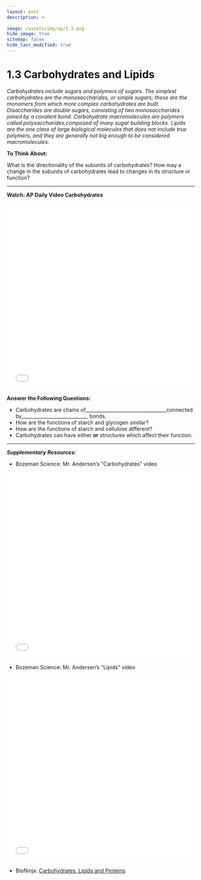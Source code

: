 ```yaml
---
layout: post
description: >
  
image: /assets/img/ap/1.3.png
hide_image: true
sitemap: false
hide_last_modified: true
---
```


# 1.3 Carbohydrates and Lipids

*Carbohydrates include sugars and polymers of sugars. The simplest carbohydrates are the monosaccharides, or simple sugars; these are the monomers from which more complex carbohydrates are built. Disaccharides are double sugars, consisting of two monosaccharides joined by a covalent bond. Carbohydrate macromolecules are polymers called polysaccharides,composed of many sugar building blocks. Lipids are the one class of large biological molecules that does not include true polymers, and they are generally not big enough to be considered macromolecules.*

**To Think About:** 

What is the directionality of the subunits of carbohydrates?  How may a change in the subunits of carbohydrates lead to changes in its structure or function?

---

**Watch: AP Daily Video Carbohydrates**

<iframe src="//player.bilibili.com/player.html?isOutside=true&aid=762646093&bvid=BV1964y1a7Xj&cid=399069024&p=7&high_quality=1&danmaku=0&autoplay=0" allowfullscreen="allowfullscreen" width="100%" height="500" scrolling="no" frameborder="0" sandbox="allow-top-navigation allow-same-origin allow-forms allow-scripts"></iframe>

**Answer the Following Questions:**

- Carbohydrates are chains of__________________________________connected by____________________________ bonds.
- How are the functions of starch and glycogen similar?
- How are the functions of starch and cellulose different?
- Carbohydrates can have either ________________________or________________________ structures which affect their function.

---

***Supplementary Resources:*** 

- Bozeman Science: Mr. Andersen’s “Carbohydrates” video

<iframe src="//player.bilibili.com/player.html?isOutside=true&aid=112808071004831&bvid=BV1tm8JeqEqS&cid=500001619651944&p=1&high_quality=1&danmaku=0&autoplay=0" allowfullscreen="allowfullscreen" width="100%" height="500" scrolling="no" frameborder="0" sandbox="allow-top-navigation allow-same-origin allow-forms allow-scripts"></iframe>

- Bozeman Science: Mr. Andersen’s “Lipids” video

<iframe src="//player.bilibili.com/player.html?isOutside=true&aid=112808071072428&bvid=BV1mm8JeqEhJ&cid=500001619651863&p=1&high_quality=1&danmaku=0&autoplay=0" allowfullscreen="allowfullscreen" width="100%" height="500" scrolling="no" frameborder="0" sandbox="allow-top-navigation allow-same-origin allow-forms allow-scripts"></iframe>

- BioNinja: [Carbohydrates, Lipids and Proteins](https://www.ib.bioninja.com.au/standard-level/topic-3-chemicals-of-life/32-carbohydrates-lipids-and.html)